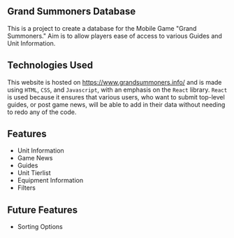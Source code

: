 ## Grand Summoners Database
This is a project to create a database for the Mobile Game "Grand Summoners."
Aim is to allow players ease of access to various Guides and Unit Information. 

## Technologies Used
This website is hosted on https://www.grandsummoners.info/ and is made using `HTML`, `CSS`, and `Javascript`, with an emphasis on the `React` library.
`React` is used because it ensures that various users, who want to submit top-level guides, or post game news, will be able to add in their data without needing to redo any of the code.

## Features
* Unit Information
* Game News
* Guides
* Unit Tierlist
* Equipment Information
* Filters

## Future Features
* Sorting Options